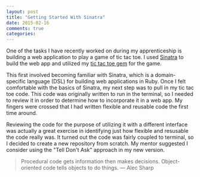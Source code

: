 ```yaml
---
layout: post
title: "Getting Started With Sinatra"
date: 2015-02-16
comments: true
categories:
---
```


One of the tasks I have recently worked on during my apprenticeship is building a web application to play a game of tic tac toe. I used [Sinatra](http://www.sinatrarb.com/) to build the web app and utilized my [tic tac toe gem](https://github.com/lisahamm/ruby_ttt) for the game.

This first involved becoming familiar with Sinatra, which is a domain-specific language (DSL) for building web applications in Ruby. Once I felt comfortable with the basics of Sinatra, my next step was to pull in my tic tac toe code. This code was originally written to run in the terminal, so I needed to review it in order to determine how to incorporate it in a web app. My fingers were crossed that I had written flexible and reusable code the first time around.

Reviewing the code for the purpose of utilizing it with a different interface was actually a great exercise in identifying just how flexible and resusable the code really was. It turned out the code was fairly coupled to terminal, so I decided to create a new repository from scratch. My mentor suggested I consider using the "Tell Don't Ask" approach in my new version.

> Procedural code gets information then makes decisions. Object-oriented code tells objects to do things.
— Alec Sharp
